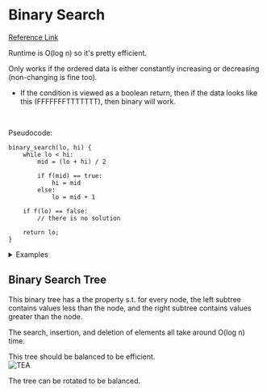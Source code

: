 # Binary Search

[Reference Link](https://www.topcoder.com/community/competitive-programming/tutorials/binary-search)

Runtime is O(log n) so it's pretty efficient.

Only works if the ordered data is either constantly increasing or decreasing (non-changing is fine too).
- If the condition is viewed as a boolean return, then if the data looks like this (FFFFFFFTTTTTTT), then binary will work.

<br/>

Pseudocode:
```
binary_search(lo, hi) {
	while lo < hi:
		mid = (lo + hi) / 2

		if f(mid) == true:
			hi = mid
		else:
			lo = mid + 1

	if f(lo) == false:
		// there is no solution

	return lo;
}
```

<details>
	<summary>Examples</summary>

Work in progress.

</details>

## Binary Search Tree

This binary tree has a the property s.t. for every node, the left subtree contains values less than the node, and the right subtree contains values greater than the node.

The search, insertion, and deletion of elements all take around O(log n) time.

This tree should be balanced to be efficient. \
![TEA](../Pictures/bst.png)

The tree can be rotated to be balanced.